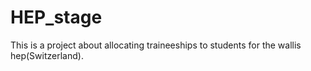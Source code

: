 # HEP_stage

This is a project about allocating traineeships to students for the wallis hep(Switzerland).
